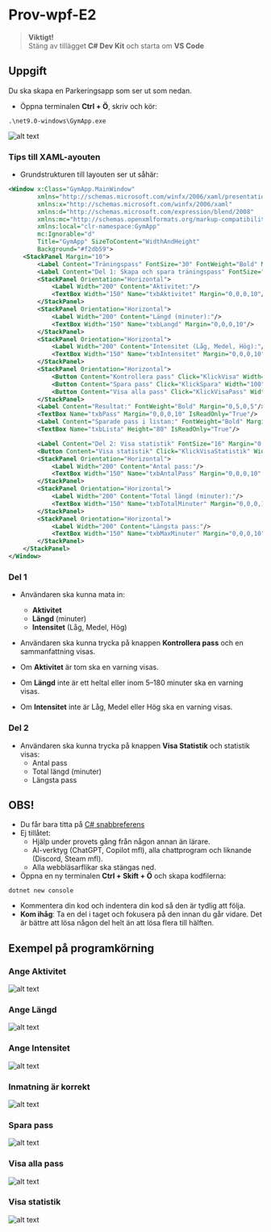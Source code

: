 # Prov-wpf-E2

> **Viktigt!**  
> Stäng av tillägget **C# Dev Kit** och starta om **VS Code**

## Uppgift

Du ska skapa en Parkeringsapp som ser ut som nedan.

* Öppna terminalen **Ctrl + Ö**, skriv och kör:
```shell
.\net9.0-windows\GymApp.exe
```
![alt text](.gitbook/assets/image.png)

### Tips till XAML-ayouten

* Grundstrukturen till layouten ser ut såhär:

```xml
<Window x:Class="GymApp.MainWindow"
        xmlns="http://schemas.microsoft.com/winfx/2006/xaml/presentation"
        xmlns:x="http://schemas.microsoft.com/winfx/2006/xaml"
        xmlns:d="http://schemas.microsoft.com/expression/blend/2008"
        xmlns:mc="http://schemas.openxmlformats.org/markup-compatibility/2006"
        xmlns:local="clr-namespace:GymApp"
        mc:Ignorable="d"
        Title="GymApp" SizeToContent="WidthAndHeight"
        Background="#f2db59">
    <StackPanel Margin="10">
        <Label Content="Träningspass" FontSize="30" FontWeight="Bold" Margin="0,0,0,10"/>
        <Label Content="Del 1: Skapa och spara träningspass" FontSize="16" Margin="0,0,0,10"/>
        <StackPanel Orientation="Horizontal">
            <Label Width="200" Content="Aktivitet:"/>
            <TextBox Width="150" Name="txbAktivitet" Margin="0,0,0,10"/>
        </StackPanel>
        <StackPanel Orientation="Horizontal">
            <Label Width="200" Content="Längd (minuter):"/>
            <TextBox Width="150" Name="txbLangd" Margin="0,0,0,10"/>
        </StackPanel>
        <StackPanel Orientation="Horizontal">
            <Label Width="200" Content="Intensitet (Låg, Medel, Hög):"/>
            <TextBox Width="150" Name="txbIntensitet" Margin="0,0,0,10"/>
        </StackPanel>
        <StackPanel Orientation="Horizontal">
            <Button Content="Kontrollera pass" Click="KlickVisa" Width="100" Margin="5" Padding="5"/>
            <Button Content="Spara pass" Click="KlickSpara" Width="100" Margin="5" Padding="5"/>
            <Button Content="Visa alla pass" Click="KlickVisaPass" Width="120" Margin="5" Padding="5"/>
        </StackPanel>
        <Label Content="Resultat:" FontWeight="Bold" Margin="0,5,0,5"/>
        <TextBox Name="txbPass" Margin="0,0,0,10" IsReadOnly="True"/>
        <Label Content="Sparade pass i listan:" FontWeight="Bold" Margin="0,5,0,5"/>
        <TextBox Name="txbLista" Height="80" IsReadOnly="True"/>

        <Label Content="Del 2: Visa statistik" FontSize="16" Margin="0,20,0,10"/>
        <Button Content="Visa statistik" Click="KlickVisaStatistik" Width="120" Margin="5" Padding="5" HorizontalAlignment="Left"/>
        <StackPanel Orientation="Horizontal">
            <Label Width="200" Content="Antal pass:"/>
            <TextBox Width="150" Name="txbAntalPass" Margin="0,0,0,10" IsReadOnly="True"/>
        </StackPanel>
        <StackPanel Orientation="Horizontal">
            <Label Width="200" Content="Total längd (minuter):"/>
            <TextBox Width="150" Name="txbTotalMinuter" Margin="0,0,0,10" IsReadOnly="True"/>
        </StackPanel>
        <StackPanel Orientation="Horizontal">
            <Label Width="200" Content="Längsta pass:"/>
            <TextBox Width="150" Name="txbMaxMinuter" Margin="0,0,0,10" IsReadOnly="True"/>
        </StackPanel>
    </StackPanel>
</Window>
```

### Del 1
* Användaren ska kunna mata in:
  * **Aktivitet**
  * **Längd** (minuter)
  * **Intensitet** (Låg, Medel, Hög)
* Användaren ska kunna trycka på knappen **Kontrollera pass** och en sammanfattning visas.

* Om **Aktivitet** är tom ska en varning visas.
* Om **Längd** inte är ett heltal eller inom 5–180 minuter ska en varning visas.
* Om **Intensitet** inte är Låg, Medel eller Hög ska en varning visas.

### Del 2
* Användaren ska kunna trycka på knappen **Visa Statistik** och statistik visas:
  * Antal pass
  * Total längd (minuter)
  * Längsta pass

## OBS!
* Du får bara titta på [C# snabbreferens](https://csharp.progdocs.se/lathund-wpf)
* Ej tillåtet: 
  * Hjälp under provets gång från någon annan än lärare.  
  * AI-verktyg (ChatGPT, Copilot mfl), alla chattprogram och liknande (Discord, Steam mfl). 
  * Alla webbläsarflikar ska stängas ned.
* Öppna en ny terminalen **Ctrl + Skift + Ö** och skapa kodfilerna: 
```shell
dotnet new console
```
* Kommentera din kod och indentera din kod så den är tydlig att följa.
* **Kom ihåg**: Ta en del i taget och fokusera på den innan du går vidare. Det är bättre att lösa någon del helt än att lösa flera till hälften.

## Exempel på programkörning

### Ange Aktivitet

![alt text](.gitbook/assets/image-1.png)

### Ange Längd

![alt text](.gitbook/assets/image-2.png)

### Ange Intensitet

![alt text](.gitbook/assets/image-3.png)

### Inmatning är korrekt

![alt text](.gitbook/assets/image-4.png)

### Spara pass

![alt text](.gitbook/assets/image-5.png)

### Visa alla pass

![alt text](.gitbook/assets/image-6.png)

### Visa statistik

![alt text](.gitbook/assets/image-7.png)